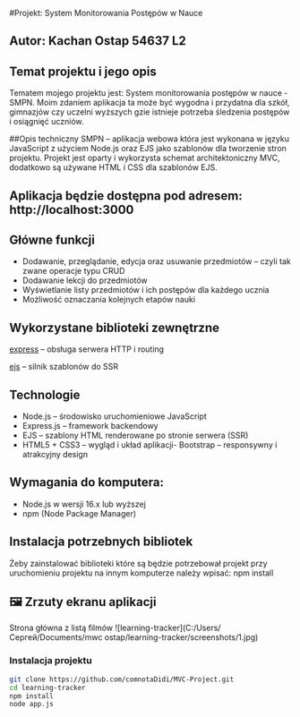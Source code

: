 #Projekt: System Monitorowania Postępów w Nauce

## Autor: Kachan Ostap 54637 L2

## Temat projektu i jego opis

Tematem mojego projektu jest: System monitorowania postępów w nauce - SMPN. Moim zdaniem aplikacja ta może być wygodna i przydatna dla szkół, gimnazjów czy uczelni wyższych gzie istnieje potrzeba śledzenia postępów i osiągnięć uczniów.

##Opis techniczny 
SMPN – aplikacja webowa która jest wykonana w języku JavaScript z użyciem Node.js oraz EJS jako szablonów dla tworzenie stron projektu. Projekt jest oparty i wykorzysta schemat architektoniczny MVC, dodatkowo są używane HTML i CSS dla szablonów EJS. 

## Aplikacja będzie dostępna pod adresem: http://localhost:3000

## Główne funkcji 
-  Dodawanie, przeglądanie, edycja oraz usuwanie przedmiotów – czyli tak zwane operacje typu CRUD
-  Dodawanie lekcji do przedmiotów
-  Wyświetlanie listy przedmiotów i ich postępów dla każdego ucznia 
- Możliwość oznaczania kolejnych etapów nauki

##  Wykorzystane biblioteki zewnętrzne

[express](https://www.npmjs.com/package/express) – obsługa serwera HTTP i routing

[ejs](https://www.npmjs.com/package/ejs) – silnik szablonów do SSR

##  Technologie
- Node.js – środowisko uruchomieniowe JavaScript
- Express.js – framework backendowy
- EJS – szablony HTML renderowane po stronie serwera
(SSR)
- HTML5 + CSS3 – wygląd i układ aplikacji- Bootstrap – responsywny i atrakcyjny design

## Wymagania do komputera:
- Node.js w wersji 16.x lub wyższej
- npm (Node Package Manager)
## Instalacja potrzebnych bibliotek 
Żeby zainstalować biblioteki które są będzie potrzebował projekt przy uruchomieniu projektu na innym komputerze należy wpisać: npm install

## 🖼️ Zrzuty ekranu aplikacji 
Strona główna z listą filmów
![learning-tracker](C:/Users/Сергей/Documents/mwc ostap/learning-tracker/screenshots/1.jpg)

### Instalacja projektu

```bash
git clone https://github.com/comnotaDidi/MVC-Project.git
cd learning-tracker
npm install
node app.js
